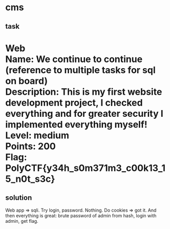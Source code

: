 # cms

## task
Web<br>
Name: We continue to continue (reference to multiple tasks for sql on board)<br>
Description: This is my first website development project, I checked everything and for greater security I implemented everything myself!<br>
Level: medium<br>
Points: 200<br>
Flag: PolyCTF{y34h_s0m371m3_c00k13_15_n0t_s3c}<br>
==========
## solution
Web app => sqli. Try login, password. Nothing. Do cookies => got it. And then everything is great: brute password of admin from hash, login with admin, get flag.
